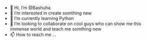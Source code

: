- 👋 Hi, I’m @Bashuha
- 👀 I’m interested in create somthing new
- 🌱 I’m currently learning Python
- 💞️ I’m looking to collaborate on cool guys who can show me this immense world and teach me somthing new
- 📫 How to reach me ...

<!---
Bashuha/Bashuha is a ✨ special ✨ repository because its `README.md` (this file) appears on your GitHub profile.
You can click the Preview link to take a look at your changes.
--->

